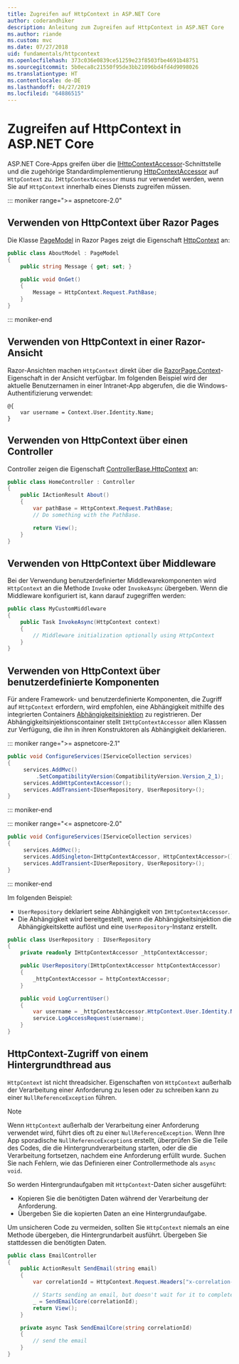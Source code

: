 ```yaml
---
title: Zugreifen auf HttpContext in ASP.NET Core
author: coderandhiker
description: Anleitung zum Zugreifen auf HttpContext in ASP.NET Core
ms.author: riande
ms.custom: mvc
ms.date: 07/27/2018
uid: fundamentals/httpcontext
ms.openlocfilehash: 373c036e0839ce51259e23f8503fbe4691b48751
ms.sourcegitcommit: 5b0eca8c21550f95de3bb21096bd4fd4d9098026
ms.translationtype: HT
ms.contentlocale: de-DE
ms.lasthandoff: 04/27/2019
ms.locfileid: "64886515"
---
```

# <a name="access-httpcontext-in-aspnet-core"></a>Zugreifen auf HttpContext in ASP.NET Core

ASP.NET Core-Apps greifen über die [IHttpContextAccessor](/dotnet/api/microsoft.aspnetcore.http.ihttpcontextaccessor)-Schnittstelle und die zugehörige Standardimplementierung [HttpContextAccessor](/dotnet/api/microsoft.aspnetcore.http.httpcontextaccessor) auf `HttpContext` zu. `IHttpContextAccessor` muss nur verwendet werden, wenn Sie auf `HttpContext` innerhalb eines Diensts zugreifen müssen.

::: moniker range=">= aspnetcore-2.0"

## <a name="use-httpcontext-from-razor-pages"></a>Verwenden von HttpContext über Razor Pages

Die Klasse [PageModel](/dotnet/api/microsoft.aspnetcore.mvc.razorpages.pagemodel) in Razor Pages zeigt die Eigenschaft [HttpContext](/dotnet/api/microsoft.aspnetcore.mvc.razorpages.pagemodel.httpcontext) an:

```csharp
public class AboutModel : PageModel
{
    public string Message { get; set; }

    public void OnGet()
    {
        Message = HttpContext.Request.PathBase;
    }
}
```

::: moniker-end

## <a name="use-httpcontext-from-a-razor-view"></a>Verwenden von HttpContext in einer Razor-Ansicht

Razor-Ansichten machen `HttpContext` direkt über die [RazorPage.Context](/dotnet/api/microsoft.aspnetcore.mvc.razor.razorpage.context#Microsoft_AspNetCore_Mvc_Razor_RazorPage_Context)-Eigenschaft in der Ansicht verfügbar. Im folgenden Beispiel wird der aktuelle Benutzernamen in einer Intranet-App abgerufen, die die Windows-Authentifizierung verwendet:

```cshtml
@{
    var username = Context.User.Identity.Name;
}
```

## <a name="use-httpcontext-from-a-controller"></a>Verwenden von HttpContext über einen Controller

Controller zeigen die Eigenschaft [ControllerBase.HttpContext](/dotnet/api/microsoft.aspnetcore.mvc.controllerbase.httpcontext) an:

```csharp
public class HomeController : Controller
{
    public IActionResult About()
    {
        var pathBase = HttpContext.Request.PathBase;
        // Do something with the PathBase.

        return View();
    }
}
```

## <a name="use-httpcontext-from-middleware"></a>Verwenden von HttpContext über Middleware

Bei der Verwendung benutzerdefinierter Middlewarekomponenten wird `HttpContext` an die Methode `Invoke` oder `InvokeAsync` übergeben. Wenn die Middleware konfiguriert ist, kann darauf zugegriffen werden:

```csharp
public class MyCustomMiddleware
{
    public Task InvokeAsync(HttpContext context)
    {
        // Middleware initialization optionally using HttpContext
    }
}
```

## <a name="use-httpcontext-from-custom-components"></a>Verwenden von HttpContext über benutzerdefinierte Komponenten

Für andere Framework- und benutzerdefinierte Komponenten, die Zugriff auf `HttpContext` erfordern, wird empfohlen, eine Abhängigkeit mithilfe des integrierten Containers [Abhängigkeitsinjektion](xref:fundamentals/dependency-injection) zu registrieren. Der Abhängigkeitsinjektionscontainer stellt `IHttpContextAccessor` allen Klassen zur Verfügung, die ihn in ihren Konstruktoren als Abhängigkeit deklarieren.

::: moniker range=">= aspnetcore-2.1"

```csharp
public void ConfigureServices(IServiceCollection services)
{
     services.AddMvc()
         .SetCompatibilityVersion(CompatibilityVersion.Version_2_1);
     services.AddHttpContextAccessor();
     services.AddTransient<IUserRepository, UserRepository>();
}
```

::: moniker-end

::: moniker range="<= aspnetcore-2.0"

```csharp
public void ConfigureServices(IServiceCollection services)
{
     services.AddMvc();
     services.AddSingleton<IHttpContextAccessor, HttpContextAccessor>();
     services.AddTransient<IUserRepository, UserRepository>();
}
```

::: moniker-end

Im folgenden Beispiel:

* `UserRepository` deklariert seine Abhängigkeit von `IHttpContextAccessor`.
* Die Abhängigkeit wird bereitgestellt, wenn die Abhängigkeitsinjektion die Abhängigkeitskette auflöst und eine `UserRepository`-Instanz erstellt.

```csharp
public class UserRepository : IUserRepository
{
    private readonly IHttpContextAccessor _httpContextAccessor;

    public UserRepository(IHttpContextAccessor httpContextAccessor)
    {
        _httpContextAccessor = httpContextAccessor;
    }

    public void LogCurrentUser()
    {
        var username = _httpContextAccessor.HttpContext.User.Identity.Name;
        service.LogAccessRequest(username);
    }
}
```

## <a name="httpcontext-access-from-a-background-thread"></a>HttpContext-Zugriff von einem Hintergrundthread aus

`HttpContext` ist nicht threadsicher. Eigenschaften von `HttpContext` außerhalb der Verarbeitung einer Anforderung zu lesen oder zu schreiben kann zu einer `NullReferenceException` führen.

> [!NOTE]
> Wenn `HttpContext` außerhalb der Verarbeitung einer Anforderung verwendet wird, führt dies oft zu einer `NullReferenceException`. Wenn Ihre App sporadische `NullReferenceException`s erstellt, überprüfen Sie die Teile des Codes, die die Hintergrundverarbeitung starten, oder die die Verarbeitung fortsetzen, nachdem eine Anforderung erfüllt wurde. Suchen Sie nach Fehlern, wie das Definieren einer Controllermethode als `async void`.

So werden Hintergrundaufgaben mit `HttpContext`-Daten sicher ausgeführt:

* Kopieren Sie die benötigten Daten während der Verarbeitung der Anforderung.
* Übergeben Sie die kopierten Daten an eine Hintergrundaufgabe.

Um unsicheren Code zu vermeiden, sollten Sie `HttpContext` niemals an eine Methode übergeben, die Hintergrundarbeit ausführt. Übergeben Sie stattdessen die benötigten Daten.

```csharp
public class EmailController
{
    public ActionResult SendEmail(string email)
    {
        var correlationId = HttpContext.Request.Headers["x-correlation-id"].ToString();

        // Starts sending an email, but doesn't wait for it to complete
        _ = SendEmailCore(correlationId);
        return View();
    }

    private async Task SendEmailCore(string correlationId)
    {
        // send the email
    }
}
